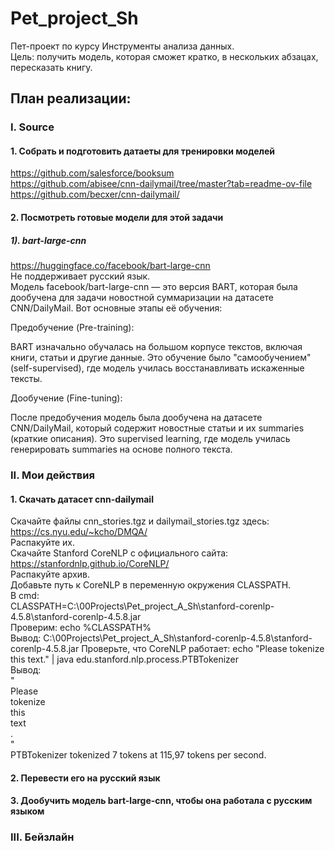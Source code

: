 # Pet_project_Sh
Пет-проект по курсу Инструменты анализа данных.           
Цель: получить модель, которая сможет кратко, в нескольких абзацах, пересказать книгу. 
## План реализации:
### I. Source
#### 1. Собрать и подготовить датаеты для тренировки моделей
https://github.com/salesforce/booksum             
https://github.com/abisee/cnn-dailymail/tree/master?tab=readme-ov-file       
https://github.com/becxer/cnn-dailymail/      
#### 2. Посмотреть готовые модели для этой задачи
##### 1). bart-large-cnn       
https://huggingface.co/facebook/bart-large-cnn          
Не поддерживает русский язык.    
Модель facebook/bart-large-cnn — это версия BART, которая была дообучена для задачи новостной суммаризации на датасете CNN/DailyMail. Вот основные этапы её обучения:

Предобучение (Pre-training):

BART изначально обучалась на большом корпусе текстов, включая книги, статьи и другие данные. Это обучение было "самообучением" (self-supervised), где модель училась восстанавливать искаженные тексты.

Дообучение (Fine-tuning):

После предобучения модель была дообучена на датасете CNN/DailyMail, который содержит новостные статьи и их summaries (краткие описания). Это supervised learning, где модель училась генерировать summaries на основе полного текста.

### II. Мои действия
#### 1. Скачать датасет cnn-dailymail    
Скачайте файлы cnn_stories.tgz и dailymail_stories.tgz здесь:      
https://cs.nyu.edu/~kcho/DMQA/          
Распакуйте их.        
Скачайте Stanford CoreNLP с официального сайта:       
https://stanfordnlp.github.io/CoreNLP/            
Распакуйте архив.       
Добавьте путь к CoreNLP в переменную окружения CLASSPATH.    
В cmd:      
CLASSPATH=C:\00Projects\Pet_project_A_Sh\stanford-corenlp-4.5.8\stanford-corenlp-4.5.8.jar             
Проверим: echo %CLASSPATH%        
Вывод: C:\00Projects\Pet_project_A_Sh\stanford-corenlp-4.5.8\stanford-corenlp-4.5.8.jar
Проверьте, что CoreNLP работает:
echo "Please tokenize this text." | java edu.stanford.nlp.process.PTBTokenizer         
Вывод:        
  "        
  Please      
  tokenize        
  this       
  text        
  .      
  "       
  PTBTokenizer tokenized 7 tokens at 115,97 tokens per second.

#### 2. Перевести его на русский язык 
#### 3. Дообучить модель bart-large-cnn, чтобы она работала с русским языком

### III. Бейзлайн   
